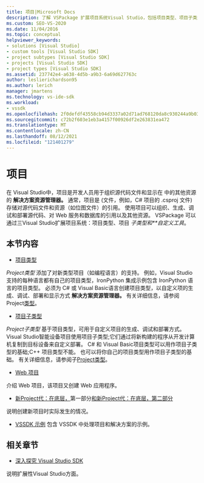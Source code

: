 ```yaml
---
title: 项目|Microsoft Docs
description: 了解 VSPackage 扩展项目系统Visual Studio，包括项目类型、项目子类型和自定义工具。
ms.custom: SEO-VS-2020
ms.date: 11/04/2016
ms.topic: conceptual
helpviewer_keywords:
- solutions [Visual Studio]
- custom tools [Visual Studio SDK]
- project subtypes [Visual Studio SDK]
- projects [Visual Studio SDK]
- project types [Visual Studio SDK]
ms.assetid: 237742e4-a638-4d5b-a9b3-6a69d627763c
author: leslierichardson95
ms.author: lerich
manager: jmartens
ms.technology: vs-ide-sdk
ms.workload:
- vssdk
ms.openlocfilehash: 2f0defdf43558cb94d3337a02d71ad768120da8c930244a9b03e1f05f6e75ee6
ms.sourcegitcommit: c72b2f603e1eb3a4157f00926df2e263831ea472
ms.translationtype: MT
ms.contentlocale: zh-CN
ms.lasthandoff: 08/12/2021
ms.locfileid: "121401279"
---
```

# <a name="projects"></a>项目
在 Visual Studio中，项目是开发人员用于组织源代码文件和显示在 中的其他资源的 **解决方案资源管理器。** 通常，项目是 (文件，例如，C# 项目的 .csproj 文件) 存储对源代码文件和资源（如位图文件）的引用。 使用项目可以组织、生成、调试和部署源代码、对 Web 服务和数据库的引用以及其他资源。 VSPackage 可以通过三Visual Studio扩展项目系统：项目类型、项目 *子类型和**自定义工具*。 

## <a name="in-this-section"></a>本节内容
- [项目类型](../../extensibility/internals/project-types.md)

 *Project类型* 添加了对新类型项目（如编程语言）的支持。 例如，Visual Studio支持的每种语言都有自己的项目类型，IronPython 集成示例包含 IronPython 语言的项目类型。 必须为 C# 或 Visual Basic语言创建项目类型，以自定义项的生成、调试、部署和显示方式 **解决方案资源管理器。** 有关详细信息，请参阅 Project[类型](../../extensibility/internals/project-types.md)。

- [项目子类型](../../extensibility/internals/project-subtypes.md)

 *Project子类型* 基于项目类型，可用于自定义项目的生成、调试和部署方式。 Visual Studio智能设备项目使用项目子类型;它们通过将新构建的程序从开发计算机复制到目标设备来自定义部署。 C# 和 Visual Basic项目类型可以用作项目子类型的基础;C++ 项目类型不能。 也可以将你自己的项目类型用作项目子类型的基础。 有关详细信息，请参阅子[Project类型](../../extensibility/internals/project-subtypes.md)。

- [Web 项目](../../extensibility/internals/web-projects.md)

 介绍 Web 项目，该项目又创建 Web 应用程序。

- [新Project代：在底层，](../../extensibility/internals/new-project-generation-under-the-hood-part-one.md)第一部分[和新Project代：在底层，第二部分](../../extensibility/internals/new-project-generation-under-the-hood-part-two.md)

 说明创建新项目时实际发生的情况。

- [VSSDK 示例](https://github.com/Microsoft/VSSDK-Extensibility-Samples) 包含 VSSDK 中处理项目和解决方案的示例。

## <a name="related-sections"></a>相关章节
- [深入探究 Visual Studio SDK](../../extensibility/internals/inside-the-visual-studio-sdk.md)

 说明扩展性Visual Studio方面。
